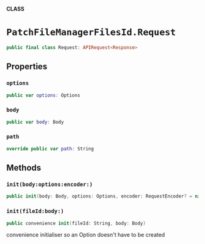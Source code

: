 **CLASS**

# `PatchFileManagerFilesId.Request`

```swift
public final class Request: APIRequest<Response>
```

## Properties
### `options`

```swift
public var options: Options
```

### `body`

```swift
public var body: Body
```

### `path`

```swift
override public var path: String
```

## Methods
### `init(body:options:encoder:)`

```swift
public init(body: Body, options: Options, encoder: RequestEncoder? = nil)
```

### `init(fileId:body:)`

```swift
public convenience init(fileId: String, body: Body)
```

convenience initialiser so an Option doesn't have to be created
